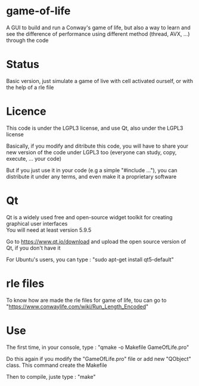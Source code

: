 # game-of-life
A GUI to build and run a Conway's game of life, but also a way to learn and see the difference of performance using different method (thread, AVX, ...)
through the code

# Status
Basic version, just simulate a game of live with cell activated ourself, or with the help of a rle file

# Licence
This code is under the LGPL3 license, and use Qt, also under the LGPL3 license

Basically, if you modify and ditribute this code, you will have to share your new version of the code under LGPL3 too (everyone can study, copy, execute, ... your code)

But if you just use it in your code (e.g a simple "#include ..."), you can distribute it under any terms, and even make it a proprietary software

# Qt
Qt is a widely used free and open-source widget toolkit for creating graphical user interfaces  
You will need at least version 5.9.5  

Go to https://www.qt.io/download and upload the open source version of Qt, if you don't have it  

For Ubuntu's users, you can type : "sudo apt-get install qt5-default"

# rle files
To know how are made the rle files for game of life, tou can go to "https://www.conwaylife.com/wiki/Run_Length_Encoded"

# Use
The first time, in your console, type : "qmake -o Makefile GameOfLife.pro"

Do this again if you modify the "GameOfLife.pro" file or add new "QObject" class. This command create the Makefile

Then to compile, juste type : "make"

